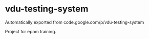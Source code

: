 # vdu-testing-system
Automatically exported from code.google.com/p/vdu-testing-system

Project for epam training.
